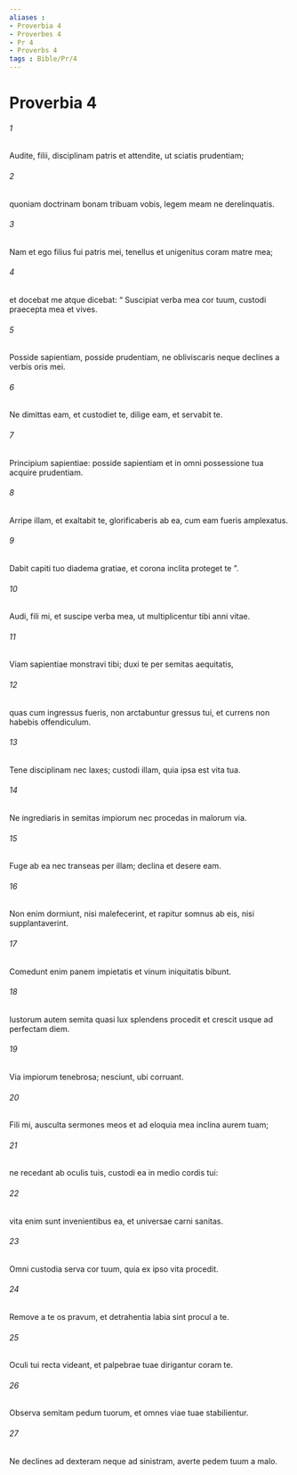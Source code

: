 ```yaml
---
aliases : 
- Proverbia 4
- Proverbes 4
- Pr 4
- Proverbs 4
tags : Bible/Pr/4
---
```


# Proverbia 4

###### 1
Audite, filii, disciplinam patris et attendite, ut sciatis prudentiam;
###### 2
quoniam doctrinam bonam tribuam vobis, legem meam ne derelinquatis.
###### 3
Nam et ego filius fui patris mei, tenellus et unigenitus coram matre mea;
###### 4
et docebat me atque dicebat: “ Suscipiat verba mea cor tuum, custodi praecepta mea et vives.
###### 5
Posside sapientiam, posside prudentiam, ne obliviscaris neque declines a verbis oris mei.
###### 6
Ne dimittas eam, et custodiet te, dilige eam, et servabit te.
###### 7
Principium sapientiae: posside sapientiam et in omni possessione tua acquire prudentiam.
###### 8
Arripe illam, et exaltabit te, glorificaberis ab ea, cum eam fueris amplexatus.
###### 9
Dabit capiti tuo diadema gratiae, et corona inclita proteget te ”.
###### 10
Audi, fili mi, et suscipe verba mea, ut multiplicentur tibi anni vitae.
###### 11
Viam sapientiae monstravi tibi; duxi te per semitas aequitatis,
###### 12
quas cum ingressus fueris, non arctabuntur gressus tui, et currens non habebis offendiculum.
###### 13
Tene disciplinam nec laxes; custodi illam, quia ipsa est vita tua.
###### 14
Ne ingrediaris in semitas impiorum nec procedas in malorum via.
###### 15
Fuge ab ea nec transeas per illam; declina et desere eam.
###### 16
Non enim dormiunt, nisi malefecerint, et rapitur somnus ab eis, nisi supplantaverint.
###### 17
Comedunt enim panem impietatis et vinum iniquitatis bibunt.
###### 18
Iustorum autem semita quasi lux splendens procedit et crescit usque ad perfectam diem.
###### 19
Via impiorum tenebrosa; nesciunt, ubi corruant.
###### 20
Fili mi, ausculta sermones meos et ad eloquia mea inclina aurem tuam;
###### 21
ne recedant ab oculis tuis, custodi ea in medio cordis tui:
###### 22
vita enim sunt invenientibus ea, et universae carni sanitas.
###### 23
Omni custodia serva cor tuum, quia ex ipso vita procedit.
###### 24
Remove a te os pravum, et detrahentia labia sint procul a te.
###### 25
Oculi tui recta videant, et palpebrae tuae dirigantur coram te.
###### 26
Observa semitam pedum tuorum, et omnes viae tuae stabilientur.
###### 27
Ne declines ad dexteram neque ad sinistram, averte pedem tuum a malo.
